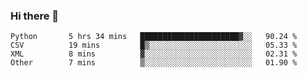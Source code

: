### Hi there 👋

<!--START_SECTION:waka-->
```text
Python       5 hrs 34 mins   ██████████████████████▓░░   90.24 % 
CSV          19 mins         █▒░░░░░░░░░░░░░░░░░░░░░░░   05.33 % 
XML          8 mins          ▓░░░░░░░░░░░░░░░░░░░░░░░░   02.31 % 
Other        7 mins          ▒░░░░░░░░░░░░░░░░░░░░░░░░   01.90 % 
```
<!--END_SECTION:waka-->

<!--
**arlenxuzj/arlenxuzj** is a ✨ _special_ ✨ repository because its `README.md` (this file) appears on your GitHub profile.

Here are some ideas to get you started:

- 🔭 I’m currently working on ...
- 🌱 I’m currently learning ...
- 👯 I’m looking to collaborate on ...
- 🤔 I’m looking for help with ...
- 💬 Ask me about ...
- 📫 How to reach me: ...
- 😄 Pronouns: ...
- ⚡ Fun fact: ...
-->
